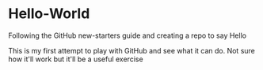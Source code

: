 # Hello-World
Following the GitHub new-starters guide and creating a repo to say Hello 

This is my first attempt to play with GitHub and see what it can do. 
Not sure how it'll work but it'll be a useful exercise

